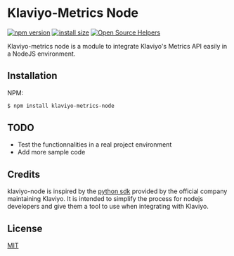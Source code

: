 # Klaviyo-Metrics Node
[![npm version](https://badge.fury.io/js/klaviyo-metrics-node.png)](https://www.npmjs.com/package/klaviyo-metrics-node)
[![install size](https://packagephobia.com/badge?p=klaviyo-metrics-node)](https://packagephobia.com/result?p=klaviyo-metrics-node)
[![Open Source Helpers](https://www.codetriage.com/ayadibaha/klaviyo-node/badges/users.svg)](https://www.codetriage.com/ayadibaha/klaviyo-node)

Klaviyo-metrics node is a module to integrate Klaviyo's Metrics API easily in a NodeJS environment.

## Installation

NPM:
```bash
$ npm install klaviyo-metrics-node
```

## TODO

- Test the functionnalities in a real project environment
- Add more sample code

## Credits

klaviyo-node is inspired by the [python sdk](https://github.com/klaviyo/python-klaviyo) provided by the official company maintaining Klaviyo. It is intended to simplify the process for nodejs developers and give them a tool to use when integrating with Klaviyo.

## License

[MIT](LICENSE)